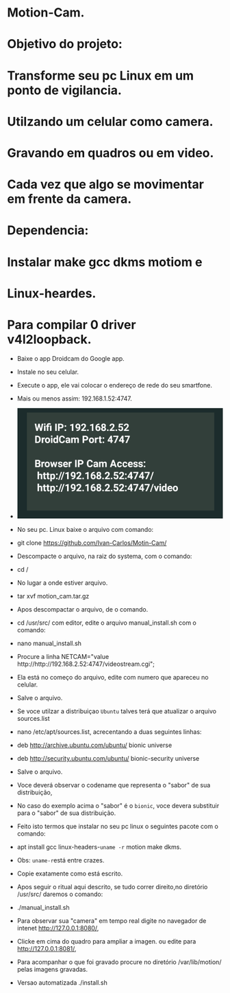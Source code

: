 # Motion-Cam.
# Objetivo do projeto:
# Transforme seu pc Linux em um ponto de vigilancia.
# Utilzando um celular como camera.
# Gravando em quadros ou em video.
# Cada vez que algo se movimentar em frente da camera.
# Dependencia:
# Instalar make gcc dkms motiom e 
# Linux-heardes.
# Para compilar 0 driver v4l2loopback.

- Baixe o app  Droidcam do Google app.
- Instale no seu celular.
- Execute o app, ele vai colocar o endereço de rede do seu smartfone.
- Mais ou menos assim: 192.168.1.52:4747.
- ![image_1](images/Capture%2B_2019-11-14-20-22-00~3.png)

- No seu pc. Linux baixe o arquivo com comando:
- git clone https://github.com/Ivan-Carlos/Motin-Cam/
- Descompacte o arquivo, na raiz do systema, com o comando:
- cd /
- No lugar a onde estiver arquivo.
- tar xvf motion_cam.tar.gz
- Apos descompactar o arquivo, de o comando.
- cd /usr/src/ com editor, edite o arquivo manual_install.sh com o comando:
- nano manual_install.sh
- Procure a linha NETCAM="value http:\/\/http:\/\/192.168.2.52:4747\/videostream.cgi";
- Ela está no começo do arquivo, edite com numero que apareceu no celular. 
- Salve o arquivo.

- Se voce utilzar a distribuiçao `Ubuntu` talves terá que atualizar o arquivo sources.list
- nano /etc/apt/sources.list, acrecentando a duas seguintes linhas:
- deb http://archive.ubuntu.com/ubuntu/ bionic universe
- deb http://security.ubuntu.com/ubuntu/ bionic-security universe
- Salve o arquivo.
- Voce deverá observar o codename que representa o "sabor" de sua distribuição,
- No caso do exemplo acima o "sabor" é o `bionic`, voce devera substituir para o "sabor" de sua distribuição.
- Feito isto termos que instalar no seu pc linux o seguintes pacote com o comando: 
- apt install gcc linux-headers-`uname -r` motion make dkms. 
- Obs: `uname-r`está entre crazes.
- Copie exatamente como está escrito.
- Apos seguir o ritual aqui descrito, se tudo correr direito,no diretório /usr/src/ daremos o comando:
- ./manual_install.sh
- Para observar sua "camera" em tempo real digite no navegador de intenet http://127.0.0.1:8080/,
- Clicke em cima do quadro para ampliar a imagen. ou edite para  http://127.0.0.1:8081/,
- Para acompanhar o que foi gravado procure no diretório /var/lib/motion/ pelas imagens gravadas.
- Versao automatizada ./install.sh
